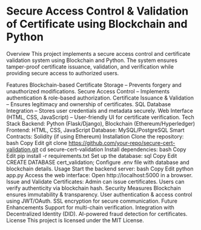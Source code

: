# Secure Access Control & Validation of Certificate using Blockchain and Python

Overview
This project implements a secure access control and certificate validation system using Blockchain and Python. The system ensures tamper-proof certificate issuance, validation, and verification while providing secure access to authorized users.

Features
Blockchain-based Certificate Storage – Prevents forgery and unauthorized modifications.
Secure Access Control – Implements authentication & role-based authorization.
Certificate Issuance & Validation – Ensures legitimacy and ownership of certificates.
SQL Database Integration – Stores user credentials and metadata securely.
Web Interface (HTML, CSS, JavaScript) – User-friendly UI for certificate verification.
Tech Stack
Backend: Python (Flask/Django), Blockchain (Ethereum/Hyperledger)
Frontend: HTML, CSS, JavaScript
Database: MySQL/PostgreSQL
Smart Contracts: Solidity (if using Ethereum)
Installation
Clone the repository:
bash
Copy
Edit
git clone https://github.com/your-repo/secure-cert-validation.git
cd secure-cert-validation
Install dependencies:
bash
Copy
Edit
pip install -r requirements.txt
Set up the database:
sql
Copy
Edit
CREATE DATABASE cert_validation;
Configure .env file with database and blockchain details.
Usage
Start the backend server:
bash
Copy
Edit
python app.py
Access the web interface:
Open http://localhost:5000 in a browser.
Issue and Validate Certificates:
Admin can issue certificates.
Users can verify authenticity via blockchain hash.
Security Measures
Blockchain ensures immutability & transparency.
User authentication & access control using JWT/OAuth.
SSL encryption for secure communication.
Future Enhancements
Support for multi-chain verification.
Integration with Decentralized Identity (DID).
AI-powered fraud detection for certificates.
License
This project is licensed under the MIT License.
